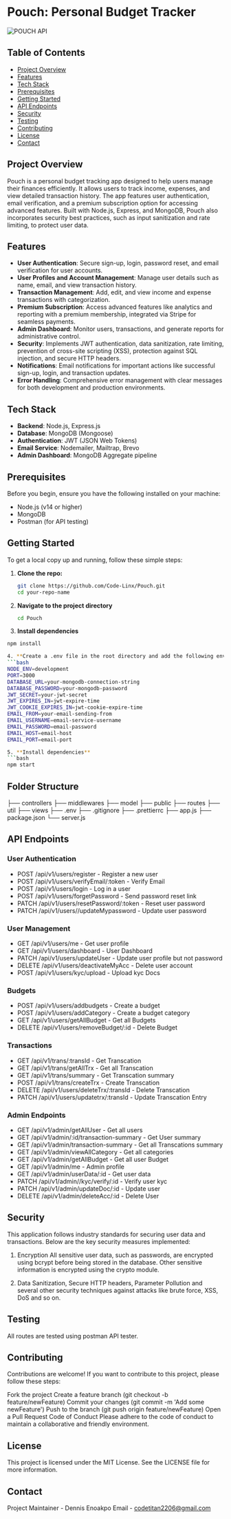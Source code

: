 # Pouch: Personal Budget Tracker

![POUCH API](https://img.shields.io/badge/Node.js-Express.js-brightgreen)

## Table of Contents

- [Project Overview](#project-overview)
- [Features](#features)
- [Tech Stack](#tech-stack)
- [Prerequisites](#prerequisites)
- [Getting Started](#getting-started)
- [API Endpoints](#api-endpoints)
- [Security](#security)
- [Testing](#testing)
- [Contributing](#contributing)
- [License](#license)
- [Contact](#contact)

## Project Overview

Pouch is a personal budget tracking app designed to help users manage their finances efficiently. It allows users to track income, expenses, and view detailed transaction history. The app features user authentication, email verification, and a premium subscription option for accessing advanced features. Built with Node.js, Express, and MongoDB, Pouch also incorporates security best practices, such as input sanitization and rate limiting, to protect user data.

## Features

- **User Authentication**: Secure sign-up, login, password reset, and email verification for user accounts.
- **User Profiles and Account Management**: Manage user details such as name, email, and view transaction history.
- **Transaction Management**: Add, edit, and view income and expense transactions with categorization.
- **Premium Subscription**: Access advanced features like analytics and reporting with a premium membership, integrated via Stripe for seamless payments.
- **Admin Dashboard**: Monitor users, transactions, and generate reports for administrative control.
- **Security**: Implements JWT authentication, data sanitization, rate limiting, prevention of cross-site scripting (XSS), protection against SQL injection, and secure HTTP headers.
- **Notifications**: Email notifications for important actions like successful sign-up, login, and transaction updates.
- **Error Handling**: Comprehensive error management with clear messages for both development and production environments.

## Tech Stack

- **Backend**: Node.js, Express.js
- **Database**: MongoDB (Mongoose)
- **Authentication**: JWT (JSON Web Tokens)
- **Email Service**: Nodemailer, Mailtrap, Brevo
- **Admin Dashboard**: MongoDB Aggregate pipeline

## Prerequisites

Before you begin, ensure you have the following installed on your machine:

- Node.js (v14 or higher)
- MongoDB
- Postman (for API testing)

## Getting Started

To get a local copy up and running, follow these simple steps:

1. **Clone the repo:**

   ```bash
   git clone https://github.com/Code-Linx/Pouch.git
   cd your-repo-name

   ```

2. **Navigate to the project directory**

   ```bash
   cd Pouch

   ```

3. **Install dependencies**

````bash
npm install

4. **Create a .env file in the root directory and add the following environment variables**
```bash
NODE_ENV=development
PORT=3000
DATABASE_URL=your-mongodb-connection-string
DATABASE_PASSWORD=your-mongodb-password
JWT_SECRET=your-jwt-secret
JWT_EXPIRES_IN=jwt-expire-time
JWT_COOKIE_EXPIRES_IN=jwt-cookie-expire-time
EMAIL_FROM=your-email-sending-from
EMAIL_USERNAME=email-service-username
EMAIL_PASSWORD=email-password
EMAIL_HOST=email-host
EMAIL_PORT=email-port

5. **Install dependencies**
```bash
npm start
````

## Folder Structure

├── controllers
├── middlewares
├── model
├── public
├── routes
├── util
├── views
├── .env
├── .gitignore
├── .prettierrc
├── app.js
├── package.json
└── server.js

## API Endpoints

### User Authentication

- POST /api/v1/users/register - Register a new user
- POST /api/v1/users/verifyEmail/:token - Verify Email
- POST /api/v1/users/login - Log in a user
- POST /api/v1/users/forgetPassword - Send password reset link
- PATCH /api/v1/users/resetPassword/:token - Reset user password
- PATCH /api/v1/users//updateMypassword - Update user password

### User Management

- GET /api/v1/users/me - Get user profile
- GET /api/v1/users/dashboard - User Dashboard
- PATCH /api/v1/users/updateUser - Update user profile but not password
- DELETE /api/v1/users/deactivateMyAcc - Delete user account
- POST /api/v1/users/kyc/upload - Upload kyc Docs

### Budgets

- POST /api/v1/users/addbudgets - Create a budget
- POST /api/v1/users/addCategory - Create a budget category
- GET /api/v1/users/getAllBudget - Get all Budgets
- DELETE /api/v1/users/removeBudget/:id - Delete Budget

### Transactions

- GET /api/v1/trans/:transId - Get Transcation
- GET /api/v1/trans/getAllTrx - Get all Transcation
- GET /api/v1/trans/summary - Get Transcation summary
- POST /api/v1/trans/createTrx - Create Transcation
- DELETE /api/v1/users/deleteTrx/:transId - Delete Transcation
- PATCH /api/v1/users/updatetrx/:transId - Update Transcation Entry

### Admin Endpoints

- GET /api/v1/admin/getAllUser - Get all users
- GET /api/v1/admin/:id/transaction-summary - Get User summary
- GET /api/v1/admin/transaction-summary - Get all Transcations summary
- GET /api/v1/admin/viewAllCategory - Get all categories
- GET /api/v1/admin/getAllBudget - Get all user Budget
- GET /api/v1/admin/me - Admin profile
- GET /api/v1/admin/userData/:id - Get user data
- PATCH /api/v1/admin//kyc/verify/:id - Verify user kyc
- PATCH /api/v1/admin/updateDoc/:id - Update user
- DELETE /api/v1/admin/deleteAcc/:id - Delete User

## Security

This application follows industry standards for securing user data and transactions. Below are the key security measures implemented:

1. Encryption
   All sensitive user data, such as passwords, are encrypted using bcrypt before being stored in the database. Other sensitive information is encrypted using the crypto module.

2. Data Sanitization, Secure HTTP headers, Parameter Pollution and several other security techniques against attacks like brute force, XSS, DoS and so on.

## Testing

All routes are tested using postman API tester.

## Contributing

Contributions are welcome! If you want to contribute to this project, please follow these steps:

Fork the project
Create a feature branch (git checkout -b feature/newFeature)
Commit your changes (git commit -m 'Add some newFeature')
Push to the branch (git push origin feature/newFeature)
Open a Pull Request
Code of Conduct
Please adhere to the code of conduct to maintain a collaborative and friendly environment.

## License

This project is licensed under the MIT License. See the LICENSE file for more information.

## Contact

Project Maintainer - Dennis Enoakpo
Email - codetitan2206@gmail.com
